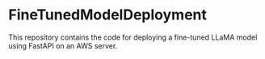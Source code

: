 # FineTunedModelDeployment
This repository contains the code for deploying a fine-tuned LLaMA model using FastAPI on an AWS server.

